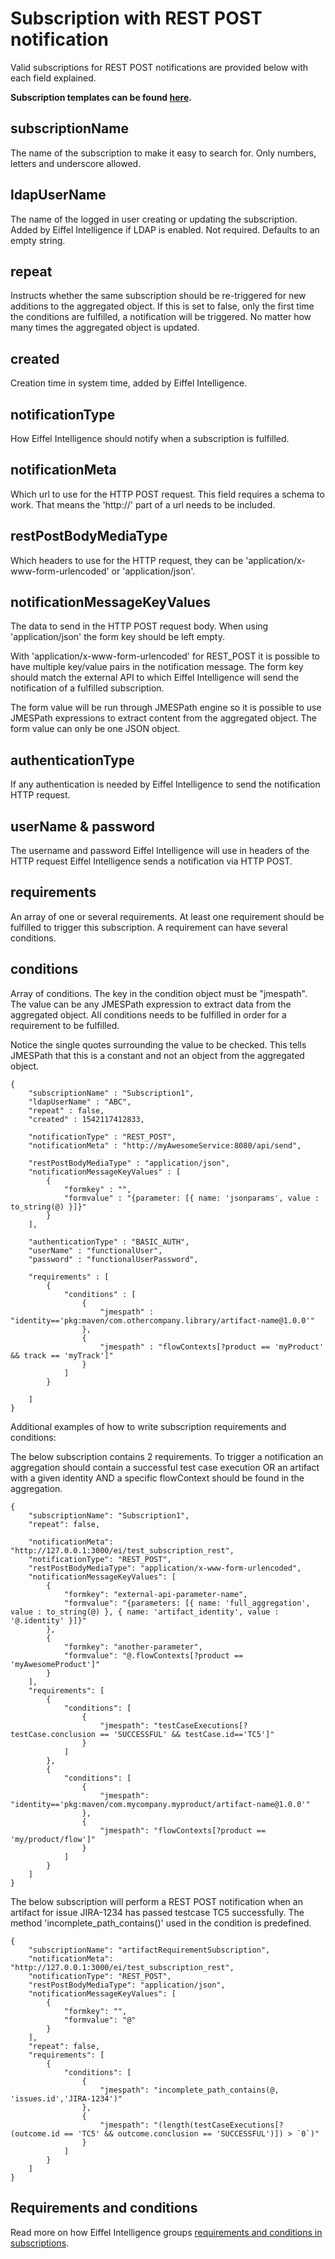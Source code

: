 # Subscription with REST POST notification

Valid subscriptions for REST POST notifications are provided below with 
each field explained.

**Subscription templates can be found [here](../src/main/resources/templates).**

## subscriptionName
The name of the subscription to make it easy to search for. Only numbers, letters and underscore allowed.

## ldapUserName
The name of the logged in user creating or updating the subscription. Added 
by Eiffel Intelligence if LDAP is enabled. Not required. Defaults to an empty string.

## repeat
Instructs whether the same subscription should be re-triggered for new 
additions to the aggregated object. If this is set to false, only the first 
time the conditions are fulfilled, a notification will be triggered. No 
matter how many times the aggregated object is updated.

## created
Creation time in system time, added by Eiffel Intelligence.

## notificationType
How Eiffel Intelligence should notify when a subscription is fulfilled.

## notificationMeta
Which url to use for the HTTP POST request. This field requires a schema 
to work. That means the 'http://' part of a url needs to be included.

## restPostBodyMediaType
Which headers to use for the HTTP request, they can be 
'application/x-www-form-urlencoded' or 'application/json'.

## notificationMessageKeyValues
The data to send in the HTTP POST request body. When using 'application/json' 
the form key should be left empty. 

With 'application/x-www-form-urlencoded' for REST_POST it is possible to have 
multiple key/value pairs in the notification message. The form key should 
match the external API to which Eiffel Intelligence will send the notification 
of a fulfilled subscription.

The form value will be run through JMESPath engine so it is possible to use 
JMESPath expressions to extract content from the aggregated object. The 
form value can only be one JSON object.

## authenticationType
If any authentication is needed by Eiffel Intelligence to send the notification HTTP request.

## userName & password
The username and password Eiffel Intelligence will use in headers of the 
HTTP request Eiffel Intelligence sends a notification via HTTP POST.

## requirements
An array of one or several requirements. At least one requirement should be 
fulfilled to trigger this subscription. A requirement can have several conditions.

## conditions
Array of conditions. The key in the condition object must be "jmespath". 
The value can be any JMESPath expression to extract data from the aggregated object. 
All conditions needs to be fulfilled in order for a requirement to be fulfilled.

Notice the single quotes surrounding the value to be checked. This tells 
JMESPath that this is a constant and not an object from the aggregated object.

    {
        "subscriptionName" : "Subscription1",
        "ldapUserName" : "ABC",
        "repeat" : false,
        "created" : 1542117412833,

        "notificationType" : "REST_POST",
        "notificationMeta" : "http://myAwesomeService:8080/api/send",

        "restPostBodyMediaType" : "application/json",
        "notificationMessageKeyValues" : [
            {
                "formkey" : "",
                "formvalue" : "{parameter: [{ name: 'jsonparams', value : to_string(@) }]}"
            }
        ],
        
        "authenticationType" : "BASIC_AUTH",
        "userName" : "functionalUser",
        "password" : "functionalUserPassword",
        
        "requirements" : [
            {
                "conditions" : [
                    {
                        "jmespath" : "identity=='pkg:maven/com.othercompany.library/artifact-name@1.0.0'"
                    },
                    {
                        "jmespath" : "flowContexts[?product == 'myProduct' && track == 'myTrack']"
                    }
                ]
            }

        ]
    }

Additional examples of how to write subscription requirements and conditions:

The below subscription contains 2 requirements. To trigger a notification an 
aggregation should contain a successful test case execution OR an artifact 
with a given identity AND a specific flowContext should be found in the aggregation.


    {
        "subscriptionName": "Subscription1",
        "repeat": false,

        "notificationMeta": "http://127.0.0.1:3000/ei/test_subscription_rest",
        "notificationType": "REST_POST",
        "restPostBodyMediaType": "application/x-www-form-urlencoded",
        "notificationMessageKeyValues": [
            {
                "formkey": "external-api-parameter-name",
                "formvalue": "{parameters: [{ name: 'full_aggregation', value : to_string(@) }, { name: 'artifact_identity', value : '@.identity' }]}"
            },
            {
                "formkey": "another-parameter",
                "formvalue": "@.flowContexts[?product == 'myAwesomeProduct']"
            }
        ],
        "requirements": [
            {
                "conditions": [
                    {
                        "jmespath": "testCaseExecutions[?testCase.conclusion == 'SUCCESSFUL' && testCase.id=='TC5']"
                    }
                ]
            },
            {
                "conditions": [
                    {
                        "jmespath": "identity=='pkg:maven/com.mycompany.myproduct/artifact-name@1.0.0'"
                    },
                    {
                        "jmespath": "flowContexts[?product == 'my/product/flow']"
                    }
                ]
            }
        ]
    }

The below subscription will perform a REST POST notification when an artifact 
for issue JIRA-1234 has passed testcase TC5 successfully. The method 
'incomplete_path_contains()' used in the condition is predefined.

    {
        "subscriptionName": "artifactRequirementSubscription",
        "notificationMeta": "http://127.0.0.1:3000/ei/test_subscription_rest",
        "notificationType": "REST_POST",
        "restPostBodyMediaType": "application/json",
        "notificationMessageKeyValues": [
            {
                "formkey": "",
                "formvalue": "@"
            }
        ],
        "repeat": false,
        "requirements": [
            {
                "conditions": [
                    {
                        "jmespath": "incomplete_path_contains(@, 'issues.id','JIRA-1234')"
                    },
                    {
                        "jmespath": "(length(testCaseExecutions[?(outcome.id == 'TC5' && outcome.conclusion == 'SUCCESSFUL')]) > `0`)"
                    }
                ]
            }
        ]
    }

## Requirements and conditions

Read more on how Eiffel Intelligence groups [requirements and conditions in subscriptions](subscriptions.md#writing-requirements-and-conditions).
